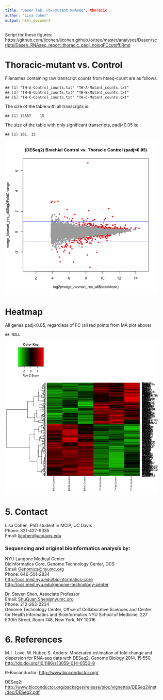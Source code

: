 ```yaml
---
title: "Dasen lab, Pbx-mutant RNAseq", thoracic
author: "Lisa Cohen"
output: html_document
---
```


Script for these figures:
https://github.com/ljcohen/ljcohen.github.io/tree/master/analyses/Dasen/scripts/Dasen_RNAseq_report_thoracic_padj_nologFCcutoff.Rmd

# Thoracic-mutant vs. Control

Filenames containing raw transcript counts from htseq-count are as follows:

```
## [1] "TH-A-Control_counts.txt" "TH-A-Mutant_counts.txt" 
## [3] "TH-B-Control_counts.txt" "TH-B-Mutant_counts.txt" 
## [5] "TH-C-Control_counts.txt" "TH-C-Mutant_counts.txt"
```

The size of the table with all transcripts is: 

```
## [1] 15557    15
```

The size of the table with only significant transcripts, padj<0.05 is:

```
## [1] 161  15
```

![plot of chunk unnamed-chunk-3](figure/unnamed-chunk-3-1.png) 


# Heatmap

All genes padj<0.05, regardless of FC (all red points from MA plot above)


```
## NULL
```

![plot of chunk unnamed-chunk-4](figure/unnamed-chunk-4-1.png) 


# 5. Contact

Lisa Cohen, PhD student in MCIP, UC Davis     
Phone: 321-427-9335       
Email: ljcohen@ucdavis.edu

### Sequencing and original bioinformatics analysis by:

NYU Langone Medical Center   
Bioinformatics Core, Genome Technology Center, OCS   
Email: Genomics@nyumc.org         
Phone: 646-501-2834   
http://ocs.med.nyu.edu/bioinformatics-core  
http://ocs.med.nyu.edu/genome-technology-center   

Dr. Steven Shen, Associate Professor      
Email: ShuQuan.Shen@nyumc.org  
Phone: 212-263-2234           
Genome Technology Center, Office of Collaborative Sciences
and Center for Health Informatics and Bioinformatics
NYU School of Medicine,
227 E30th Street, Room 748, 
New York, NY 10016



# 6. References

M. I. Love, W. Huber, S. Anders: Moderated estimation of fold change and dispersion for RNA-seq data with DESeq2.
Genome Biology 2014, 15:550. http://dx.doi.org/10.1186/s13059-014-0550-8

R-Bioconductor: http://www.bioconductor.org/

DESeq2: http://www.bioconductor.org/packages/release/bioc/vignettes/DESeq2/inst/doc/DESeq2.pdf
